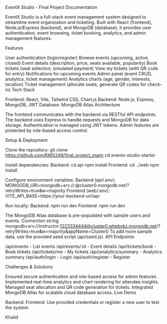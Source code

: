 EventX Studio - Final Project Documentation

EventX Studio is a full-stack event management system designed to streamline event organization and ticketing. Built with React (frontend), Node.js/Express (backend), and MongoDB (database), it provides user authentication, event browsing, ticket booking, analytics, and admin management features.

Features

User authentication (login/register)
Browse events (upcoming, active, closed)
Event details (description, price, seats available, popularity)
Book tickets (seat selection, simulated payment)
View my tickets (with QR code for entry)
Notifications for upcoming events
Admin panel (event CRUD, analytics, ticket management)
Analytics charts (age, gender, interests, location)
Ticket management (allocate seats, generate QR codes for check-in)
Tech Stack

Frontend: React, Vite, Tailwind CSS, Chart.js
Backend: Node.js, Express, MongoDB, JWT
Database: MongoDB Atlas
Architecture

The frontend communicates with the backend via RESTful API endpoints.
The backend uses Express to handle requests and MongoDB for data storage.
Authentication is managed using JWT tokens.
Admin features are protected by role-based access control.


Setup & Deployment

Clone the repository: git clone https://github.com/KMX249/final_project_maim cd eventx-studio-starter

Install dependencies: Backend: cd api npm install Frontend: cd ../web npm install

Configure environment variables: Backend (api/.env): MONGODB_URI=mongodb+srv://<user>:<password>@cluster0.mongodb.net/<dbname>?retryWrites=true&w=majority Frontend (web/.env): VITE_API_BASE=https://your-backend-url/api

Run locally: Backend: npm run dev Frontend: npm run dev


The MongoDB Atlas database is pre-populated with sample users and events.
Connection string: mongodb+srv://instructor:1223334444@cluster0.whpbvkz.mongodb.net/?retryWrites=true&w=majority&appName=Cluster0
To add more sample data, use the provided seed script (api/seed.js).
API Endpoints

/api/events - List events
/api/events/:id - Event details
/api/tickets/book - Book tickets
/api/tickets/me - My tickets
/api/analytics/summary - Analytics summary
/api/auth/login - Login
/api/auth/register - Register


Challenges & Solutions

Ensured secure authentication and role-based access for admin features.
Implemented real-time analytics and chart rendering for attendee insights.
Managed seat allocation and QR code generation for tickets.
Integrated MongoDB Atlas for scalable cloud database access.
Live Demo

Backend: <your backend demo URL>
Frontend: <your frontend demo URL>
Use provided credentials or register a new user to test the system.

Khalid
